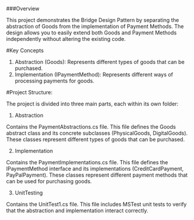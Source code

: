 ###Overview

This project demonstrates the Bridge Design Pattern by separating the abstraction of Goods from the implementation of Payment Methods. The design allows you to easily extend both Goods and Payment Methods independently without altering the existing code.

#Key Concepts

1. Abstraction (Goods): Represents different types of goods that can be purchased.
2. Implementation (IPaymentMethod): Represents different ways of processing payments for goods.

#Project Structure:

The project is divided into three main parts, each within its own folder:

1. Abstraction

Contains the PaymentAbstractions.cs file.
This file defines the Goods abstract class and its concrete subclasses (PhysicalGoods, DigitalGoods).
These classes represent different types of goods that can be purchased.

2. Implementation

Contains the PaymentImplementations.cs file.
This file defines the IPaymentMethod interface and its implementations (CreditCardPayment, PayPalPayment).
These classes represent different payment methods that can be used for purchasing goods.

3. UnitTesting

Contains the UnitTest1.cs file.
This file includes MSTest unit tests to verify that the abstraction and implementation interact correctly.
